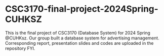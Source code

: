 # CSC3170-final-project-2024Spring-CUHKSZ
This is the final project of CSC3170 (Database System) for 2024 Spring @CUHKsz.
Our group built a database system for advertising management.    
Corresponding report, presentation slides and codes are uploaded in the repository FYI.
